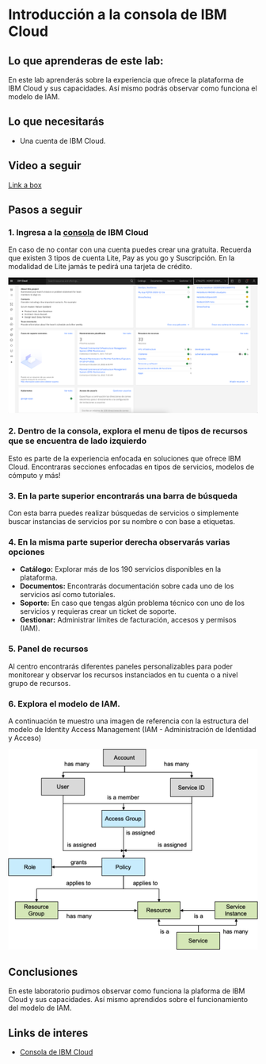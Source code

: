 # Introducción a la consola de IBM Cloud
## Lo que aprenderas de este lab:
En este lab aprenderás sobre la  experiencia que ofrece la plataforma de IBM Cloud y sus capacidades. Así mismo podrás observar como funciona el modelo de IAM.

## Lo que necesitarás
- Una cuenta de IBM Cloud.
## Video a seguir
[Link a box](https://ibm.ent.box.com/file/866835907714)
## Pasos a seguir
### 1. Ingresa a la [consola](https://cloud.ibm.com) de IBM Cloud 
En caso de no contar con una cuenta puedes crear una gratuita. Recuerda que existen 3 tipos de cuenta Lite, Pay as you go y Suscripción. 
En la modalidad de Lite jamás te pedirá una tarjeta de crédito.

![CloudPortal](images/lab-1-CloudPortal.png)
### 2. Dentro de la consola, explora el menu de tipos de recursos que se encuentra de lado izquierdo
Esto es parte de la experiencia enfocada en soluciones que ofrece IBM Cloud. Encontraras secciones enfocadas en tipos de servicios, modelos de cómputo y más!

### 3. En la parte superior encontrarás una barra de búsqueda 
Con esta barra puedes realizar búsquedas de servicios 
o simplemente buscar instancias de servicios por su nombre o con base a etiquetas.

### 4. En la misma parte superior derecha observarás varias opciones
- **Catálogo:** Explorar más de los 190 servicios disponibles en la plataforma. 
- **Documentos:** Encontrarás documentación sobre cada uno de los servicios así como tutoriales.
- **Soporte:** En caso que tengas algún problema técnico con uno de los servicios y requieras crear un ticket de soporte. 
- **Gestionar:** Administrar límites de facturación, accesos y permisos (IAM).

### 5. Panel de recursos
Al centro encontrarás diferentes paneles personalizables para poder monitorear y observar los recursos instanciados en tu cuenta o a nivel grupo de recursos. 


### 6. Explora el modelo de IAM.
A continuación te muestro una imagen de referencia con la estructura del modelo de Identity Access Management (IAM - Administración de Identidad y Acceso)

![IAM](images/lab-1-IAM.png)


## Conclusiones
En este laboratorio pudimos observar como funciona la plaforma de IBM Cloud y sus capacidades. Así mismo aprendidos sobre el funcionamiento del modelo de IAM.

## Links de interes
- [Consola de IBM Cloud](https://cloud.ibm.com)
